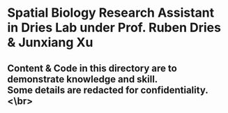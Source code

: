 # Spatial Biology Research Assistant in Dries Lab under Prof. Ruben Dries & Junxiang Xu
## Content & Code in this directory are to demonstrate knowledge and skill. <br> Some details are redacted for confidentiality. <\br>
